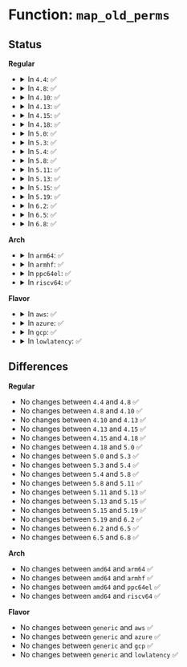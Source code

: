 # Function: <code>map_old_perms</code>

## Status
<b>Regular</b>
<ul>
<li>
<details>
<summary>In <code>4.4</code>: ✅</summary>

```c
u32 map_old_perms(u32 old);
```

**Collision:** Unique Static

**Inline:** No

**Transformation:** False

**Instances:**

```
In security/apparmor/file.c (ffffffff81387900)
Location: security/apparmor/file.c:194
Inline: False
Direct callers:
  - security/apparmor/file.c:aa_compute_fperms
  - security/apparmor/file.c:aa_compute_fperms
  - security/apparmor/file.c:aa_compute_fperms
  - security/apparmor/file.c:aa_compute_fperms
  - security/apparmor/file.c:aa_compute_fperms
  - security/apparmor/file.c:aa_compute_fperms
```
**Symbols:**

```
ffffffff81387900-ffffffff81387957: map_old_perms (STB_LOCAL)
```
</details>
</li>
<li>
<details>
<summary>In <code>4.8</code>: ✅</summary>

```c
u32 map_old_perms(u32 old);
```

**Collision:** Unique Static

**Inline:** No

**Transformation:** False

**Instances:**

```
In security/apparmor/file.c (ffffffff813c23c0)
Location: security/apparmor/file.c:192
Inline: False
Direct callers:
  - security/apparmor/file.c:aa_compute_fperms
  - security/apparmor/file.c:aa_compute_fperms
  - security/apparmor/file.c:aa_compute_fperms
  - security/apparmor/file.c:aa_compute_fperms
  - security/apparmor/file.c:aa_compute_fperms
  - security/apparmor/file.c:aa_compute_fperms
```
**Symbols:**

```
ffffffff813c23c0-ffffffff813c2417: map_old_perms (STB_LOCAL)
```
</details>
</li>
<li>
<details>
<summary>In <code>4.10</code>: ✅</summary>

```c
u32 map_old_perms(u32 old);
```

**Collision:** Unique Static

**Inline:** No

**Transformation:** False

**Instances:**

```
In security/apparmor/file.c (ffffffff813d9860)
Location: security/apparmor/file.c:192
Inline: False
Direct callers:
  - security/apparmor/file.c:aa_compute_fperms
  - security/apparmor/file.c:aa_compute_fperms
  - security/apparmor/file.c:aa_compute_fperms
  - security/apparmor/file.c:aa_compute_fperms
  - security/apparmor/file.c:aa_compute_fperms
  - security/apparmor/file.c:aa_compute_fperms
```
**Symbols:**

```
ffffffff813d9860-ffffffff813d98b7: map_old_perms (STB_LOCAL)
```
</details>
</li>
<li>
<details>
<summary>In <code>4.13</code>: ✅</summary>

```c
u32 map_old_perms(u32 old);
```

**Collision:** Unique Static

**Inline:** No

**Transformation:** False

**Instances:**

```
In security/apparmor/file.c (ffffffff813eaa20)
Location: security/apparmor/file.c:196
Inline: False
Direct callers:
  - security/apparmor/file.c:aa_compute_fperms
  - security/apparmor/file.c:aa_compute_fperms
  - security/apparmor/file.c:aa_compute_fperms
  - security/apparmor/file.c:aa_compute_fperms
  - security/apparmor/file.c:aa_compute_fperms
  - security/apparmor/file.c:aa_compute_fperms
```
**Symbols:**

```
ffffffff813eaa20-ffffffff813eaa77: map_old_perms (STB_LOCAL)
```
</details>
</li>
<li>
<details>
<summary>In <code>4.15</code>: ✅</summary>

```c
u32 map_old_perms(u32 old);
```

**Collision:** Unique Static

**Inline:** No

**Transformation:** False

**Instances:**

```
In security/apparmor/file.c (ffffffff81412350)
Location: security/apparmor/file.c:196
Inline: False
Direct callers:
  - security/apparmor/file.c:aa_compute_fperms
  - security/apparmor/file.c:aa_compute_fperms
  - security/apparmor/file.c:aa_compute_fperms
  - security/apparmor/file.c:aa_compute_fperms
  - security/apparmor/file.c:aa_compute_fperms
  - security/apparmor/file.c:aa_compute_fperms
```
**Symbols:**

```
ffffffff81412350-ffffffff814123a7: map_old_perms (STB_LOCAL)
```
</details>
</li>
<li>
<details>
<summary>In <code>4.18</code>: ✅</summary>

```c
u32 map_old_perms(u32 old);
```

**Collision:** Unique Static

**Inline:** No

**Transformation:** False

**Instances:**

```
In security/apparmor/file.c (ffffffff81444700)
Location: security/apparmor/file.c:196
Inline: False
Direct callers:
  - security/apparmor/file.c:aa_compute_fperms
  - security/apparmor/file.c:aa_compute_fperms
  - security/apparmor/file.c:aa_compute_fperms
  - security/apparmor/file.c:aa_compute_fperms
  - security/apparmor/file.c:aa_compute_fperms
  - security/apparmor/file.c:aa_compute_fperms
```
**Symbols:**

```
ffffffff81444700-ffffffff81444757: map_old_perms (STB_LOCAL)
```
</details>
</li>
<li>
<details>
<summary>In <code>5.0</code>: ✅</summary>

```c
u32 map_old_perms(u32 old);
```

**Collision:** Unique Static

**Inline:** No

**Transformation:** False

**Instances:**

```
In security/apparmor/file.c (ffffffff814615d0)
Location: security/apparmor/file.c:197
Inline: False
Direct callers:
  - security/apparmor/file.c:aa_compute_fperms
  - security/apparmor/file.c:aa_compute_fperms
  - security/apparmor/file.c:aa_compute_fperms
  - security/apparmor/file.c:aa_compute_fperms
  - security/apparmor/file.c:aa_compute_fperms
  - security/apparmor/file.c:aa_compute_fperms
```
**Symbols:**

```
ffffffff814615d0-ffffffff81461627: map_old_perms (STB_LOCAL)
```
</details>
</li>
<li>
<details>
<summary>In <code>5.3</code>: ✅</summary>

```c
u32 map_old_perms(u32 old);
```

**Collision:** Unique Static

**Inline:** No

**Transformation:** False

**Instances:**

```
In security/apparmor/file.c (ffffffff8148e8a0)
Location: security/apparmor/file.c:193
Inline: False
Direct callers:
  - security/apparmor/file.c:aa_compute_fperms
  - security/apparmor/file.c:aa_compute_fperms
  - security/apparmor/file.c:aa_compute_fperms
  - security/apparmor/file.c:aa_compute_fperms
  - security/apparmor/file.c:aa_compute_fperms
  - security/apparmor/file.c:aa_compute_fperms
```
**Symbols:**

```
ffffffff8148e8a0-ffffffff8148e8f7: map_old_perms (STB_LOCAL)
```
</details>
</li>
<li>
<details>
<summary>In <code>5.4</code>: ✅</summary>

```c
u32 map_old_perms(u32 old);
```

**Collision:** Unique Static

**Inline:** No

**Transformation:** False

**Instances:**

```
In security/apparmor/file.c (ffffffff814a8760)
Location: security/apparmor/file.c:193
Inline: False
Direct callers:
  - security/apparmor/file.c:aa_compute_fperms
  - security/apparmor/file.c:aa_compute_fperms
  - security/apparmor/file.c:aa_compute_fperms
  - security/apparmor/file.c:aa_compute_fperms
  - security/apparmor/file.c:aa_compute_fperms
  - security/apparmor/file.c:aa_compute_fperms
```
**Symbols:**

```
ffffffff814a8760-ffffffff814a87b7: map_old_perms (STB_LOCAL)
```
</details>
</li>
<li>
<details>
<summary>In <code>5.8</code>: ✅</summary>

```c
u32 map_old_perms(u32 old);
```

**Collision:** Unique Static

**Inline:** No

**Transformation:** False

**Instances:**

```
In security/apparmor/file.c (ffffffff81505d40)
Location: security/apparmor/file.c:193
Inline: False
Direct callers:
  - security/apparmor/file.c:aa_compute_fperms
  - security/apparmor/file.c:aa_compute_fperms
  - security/apparmor/file.c:aa_compute_fperms
  - security/apparmor/file.c:aa_compute_fperms
  - security/apparmor/file.c:aa_compute_fperms
  - security/apparmor/file.c:aa_compute_fperms
```
**Symbols:**

```
ffffffff81505d40-ffffffff81505d97: map_old_perms (STB_LOCAL)
```
</details>
</li>
<li>
<details>
<summary>In <code>5.11</code>: ✅</summary>

```c
u32 map_old_perms(u32 old);
```

**Collision:** Unique Static

**Inline:** No

**Transformation:** False

**Instances:**

```
In security/apparmor/file.c (ffffffff81522e90)
Location: security/apparmor/file.c:182
Inline: False
Direct callers:
  - security/apparmor/file.c:aa_compute_fperms
  - security/apparmor/file.c:aa_compute_fperms
  - security/apparmor/file.c:aa_compute_fperms
  - security/apparmor/file.c:aa_compute_fperms
  - security/apparmor/file.c:aa_compute_fperms
  - security/apparmor/file.c:aa_compute_fperms
```
**Symbols:**

```
ffffffff81522e90-ffffffff81522ee7: map_old_perms (STB_LOCAL)
```
</details>
</li>
<li>
<details>
<summary>In <code>5.13</code>: ✅</summary>

```c
u32 map_old_perms(u32 old);
```

**Collision:** Unique Static

**Inline:** No

**Transformation:** False

**Instances:**

```
In security/apparmor/file.c (ffffffff81529080)
Location: security/apparmor/file.c:184
Inline: False
Direct callers:
  - security/apparmor/file.c:aa_compute_fperms
  - security/apparmor/file.c:aa_compute_fperms
  - security/apparmor/file.c:aa_compute_fperms
  - security/apparmor/file.c:aa_compute_fperms
  - security/apparmor/file.c:aa_compute_fperms
  - security/apparmor/file.c:aa_compute_fperms
```
**Symbols:**

```
ffffffff81529080-ffffffff815290d7: map_old_perms (STB_LOCAL)
```
</details>
</li>
<li>
<details>
<summary>In <code>5.15</code>: ✅</summary>

```c
u32 map_old_perms(u32 old);
```

**Collision:** Unique Static

**Inline:** No

**Transformation:** False

**Instances:**

```
In security/apparmor/file.c (ffffffff81587420)
Location: security/apparmor/file.c:184
Inline: False
Direct callers:
  - security/apparmor/file.c:aa_compute_fperms
  - security/apparmor/file.c:aa_compute_fperms
  - security/apparmor/file.c:aa_compute_fperms
  - security/apparmor/file.c:aa_compute_fperms
  - security/apparmor/file.c:aa_compute_fperms
  - security/apparmor/file.c:aa_compute_fperms
```
**Symbols:**

```
ffffffff81587420-ffffffff81587477: map_old_perms (STB_LOCAL)
```
</details>
</li>
<li>
<details>
<summary>In <code>5.19</code>: ✅</summary>

```c
u32 map_old_perms(u32 old);
```

**Collision:** Unique Static

**Inline:** No

**Transformation:** False

**Instances:**

```
In security/apparmor/policy_compat.c (ffffffff81632110)
Location: security/apparmor/policy_compat.c:78
Inline: False
Direct callers:
  - security/apparmor/policy_compat.c:compute_fperms
  - security/apparmor/policy_compat.c:compute_fperms
  - security/apparmor/policy_compat.c:compute_fperms
  - security/apparmor/policy_compat.c:compute_fperms
  - security/apparmor/policy_compat.c:compute_fperms
  - security/apparmor/policy_compat.c:compute_fperms
```
**Symbols:**

```
ffffffff81632110-ffffffff8163216f: map_old_perms (STB_LOCAL)
```
</details>
</li>
<li>
<details>
<summary>In <code>6.2</code>: ✅</summary>

```c
u32 map_old_perms(u32 old);
```

**Collision:** Unique Static

**Inline:** No

**Transformation:** False

**Instances:**

```
In security/apparmor/policy_compat.c (ffffffff816e6ec0)
Location: security/apparmor/policy_compat.c:78
Inline: False
Direct callers:
  - security/apparmor/policy_compat.c:compute_fperms
  - security/apparmor/policy_compat.c:compute_fperms
  - security/apparmor/policy_compat.c:compute_fperms
  - security/apparmor/policy_compat.c:compute_fperms
  - security/apparmor/policy_compat.c:compute_fperms
  - security/apparmor/policy_compat.c:compute_fperms
```
**Symbols:**

```
ffffffff816e6ec0-ffffffff816e6f1f: map_old_perms (STB_LOCAL)
```
</details>
</li>
<li>
<details>
<summary>In <code>6.5</code>: ✅</summary>

```c
u32 map_old_perms(u32 old);
```

**Collision:** Unique Static

**Inline:** No

**Transformation:** False

**Instances:**

```
In security/apparmor/policy_compat.c (ffffffff81720600)
Location: security/apparmor/policy_compat.c:78
Inline: False
Direct callers:
  - security/apparmor/policy_compat.c:compute_fperms
  - security/apparmor/policy_compat.c:compute_fperms
  - security/apparmor/policy_compat.c:compute_fperms
  - security/apparmor/policy_compat.c:compute_fperms
  - security/apparmor/policy_compat.c:compute_fperms
  - security/apparmor/policy_compat.c:compute_fperms
```
**Symbols:**

```
ffffffff81720600-ffffffff8172065f: map_old_perms (STB_LOCAL)
```
</details>
</li>
<li>
<details>
<summary>In <code>6.8</code>: ✅</summary>

```c
u32 map_old_perms(u32 old);
```

**Collision:** Unique Static

**Inline:** No

**Transformation:** False

**Instances:**

```
In security/apparmor/policy_compat.c (ffffffff8175f080)
Location: security/apparmor/policy_compat.c:78
Inline: False
Direct callers:
  - security/apparmor/policy_compat.c:compute_fperms
  - security/apparmor/policy_compat.c:compute_fperms
  - security/apparmor/policy_compat.c:compute_fperms
  - security/apparmor/policy_compat.c:compute_fperms
  - security/apparmor/policy_compat.c:compute_fperms
  - security/apparmor/policy_compat.c:compute_fperms
```
**Symbols:**

```
ffffffff8175f080-ffffffff8175f0df: map_old_perms (STB_LOCAL)
```
</details>
</li>
</ul>
<b>Arch</b>
<ul>
<li>
<details>
<summary>In <code>arm64</code>: ✅</summary>

```c
u32 map_old_perms(u32 old);
```

**Collision:** Unique Static

**Inline:** No

**Transformation:** False

**Instances:**

```
In security/apparmor/file.c (ffff80001059ef60)
Location: security/apparmor/file.c:193
Inline: False
Direct callers:
  - security/apparmor/file.c:aa_compute_fperms
  - security/apparmor/file.c:aa_compute_fperms
  - security/apparmor/file.c:aa_compute_fperms
  - security/apparmor/file.c:aa_compute_fperms
  - security/apparmor/file.c:aa_compute_fperms
  - security/apparmor/file.c:aa_compute_fperms
```
**Symbols:**

```
ffff80001059ef60-ffff80001059efcc: map_old_perms (STB_LOCAL)
```
</details>
</li>
<li>
<details>
<summary>In <code>armhf</code>: ✅</summary>

```c
u32 map_old_perms(u32 old);
```

**Collision:** Unique Static

**Inline:** No

**Transformation:** False

**Instances:**

```
In security/apparmor/file.c (c074fc68)
Location: security/apparmor/file.c:193
Inline: False
Direct callers:
  - security/apparmor/file.c:aa_compute_fperms
  - security/apparmor/file.c:aa_compute_fperms
  - security/apparmor/file.c:aa_compute_fperms
  - security/apparmor/file.c:aa_compute_fperms
  - security/apparmor/file.c:aa_compute_fperms
  - security/apparmor/file.c:aa_compute_fperms
```
**Symbols:**

```
c074fc68-c074fcb4: map_old_perms (STB_LOCAL)
```
</details>
</li>
<li>
<details>
<summary>In <code>ppc64el</code>: ✅</summary>

```c
u32 map_old_perms(u32 old);
```

**Collision:** Unique Static

**Inline:** No

**Transformation:** False

**Instances:**

```
In security/apparmor/file.c (c000000000718bf0)
Location: security/apparmor/file.c:193
Inline: False
Direct callers:
  - security/apparmor/file.c:aa_compute_fperms
  - security/apparmor/file.c:aa_compute_fperms
  - security/apparmor/file.c:aa_compute_fperms
  - security/apparmor/file.c:aa_compute_fperms
  - security/apparmor/file.c:aa_compute_fperms
  - security/apparmor/file.c:aa_compute_fperms
```
**Symbols:**

```
c000000000718bf0-c000000000718c58: map_old_perms (STB_LOCAL)
```
</details>
</li>
<li>
<details>
<summary>In <code>riscv64</code>: ✅</summary>

```c
u32 map_old_perms(u32 old);
```

**Collision:** Unique Static

**Inline:** No

**Transformation:** False

**Instances:**

```
In security/apparmor/file.c (ffffffe0003ea310)
Location: security/apparmor/file.c:193
Inline: False
Direct callers:
  - security/apparmor/file.c:aa_compute_fperms
  - security/apparmor/file.c:aa_compute_fperms
  - security/apparmor/file.c:aa_compute_fperms
  - security/apparmor/file.c:aa_compute_fperms
  - security/apparmor/file.c:aa_compute_fperms
  - security/apparmor/file.c:aa_compute_fperms
```
**Symbols:**

```
ffffffe0003ea310-ffffffe0003ea36c: map_old_perms (STB_LOCAL)
```
</details>
</li>
</ul>
<b>Flavor</b>
<ul>
<li>
<details>
<summary>In <code>aws</code>: ✅</summary>

```c
u32 map_old_perms(u32 old);
```

**Collision:** Unique Static

**Inline:** No

**Transformation:** False

**Instances:**

```
In security/apparmor/file.c (ffffffff814a0d40)
Location: security/apparmor/file.c:193
Inline: False
Direct callers:
  - security/apparmor/file.c:aa_compute_fperms
  - security/apparmor/file.c:aa_compute_fperms
  - security/apparmor/file.c:aa_compute_fperms
  - security/apparmor/file.c:aa_compute_fperms
  - security/apparmor/file.c:aa_compute_fperms
  - security/apparmor/file.c:aa_compute_fperms
```
**Symbols:**

```
ffffffff814a0d40-ffffffff814a0d97: map_old_perms (STB_LOCAL)
```
</details>
</li>
<li>
<details>
<summary>In <code>azure</code>: ✅</summary>

```c
u32 map_old_perms(u32 old);
```

**Collision:** Unique Static

**Inline:** No

**Transformation:** False

**Instances:**

```
In security/apparmor/file.c (ffffffff81491760)
Location: security/apparmor/file.c:193
Inline: False
Direct callers:
  - security/apparmor/file.c:aa_compute_fperms
  - security/apparmor/file.c:aa_compute_fperms
  - security/apparmor/file.c:aa_compute_fperms
  - security/apparmor/file.c:aa_compute_fperms
  - security/apparmor/file.c:aa_compute_fperms
  - security/apparmor/file.c:aa_compute_fperms
```
**Symbols:**

```
ffffffff81491760-ffffffff814917b7: map_old_perms (STB_LOCAL)
```
</details>
</li>
<li>
<details>
<summary>In <code>gcp</code>: ✅</summary>

```c
u32 map_old_perms(u32 old);
```

**Collision:** Unique Static

**Inline:** No

**Transformation:** False

**Instances:**

```
In security/apparmor/file.c (ffffffff8149cde0)
Location: security/apparmor/file.c:193
Inline: False
Direct callers:
  - security/apparmor/file.c:aa_compute_fperms
  - security/apparmor/file.c:aa_compute_fperms
  - security/apparmor/file.c:aa_compute_fperms
  - security/apparmor/file.c:aa_compute_fperms
  - security/apparmor/file.c:aa_compute_fperms
  - security/apparmor/file.c:aa_compute_fperms
```
**Symbols:**

```
ffffffff8149cde0-ffffffff8149ce37: map_old_perms (STB_LOCAL)
```
</details>
</li>
<li>
<details>
<summary>In <code>lowlatency</code>: ✅</summary>

```c
u32 map_old_perms(u32 old);
```

**Collision:** Unique Static

**Inline:** No

**Transformation:** False

**Instances:**

```
In security/apparmor/file.c (ffffffff814b5380)
Location: security/apparmor/file.c:193
Inline: False
Direct callers:
  - security/apparmor/file.c:aa_compute_fperms
  - security/apparmor/file.c:aa_compute_fperms
  - security/apparmor/file.c:aa_compute_fperms
  - security/apparmor/file.c:aa_compute_fperms
  - security/apparmor/file.c:aa_compute_fperms
  - security/apparmor/file.c:aa_compute_fperms
```
**Symbols:**

```
ffffffff814b5380-ffffffff814b53d7: map_old_perms (STB_LOCAL)
```
</details>
</li>
</ul>

## Differences
<b>Regular</b>
<ul>
<li>
No changes between <code>4.4</code> and <code>4.8</code> ✅
</li>
<li>
No changes between <code>4.8</code> and <code>4.10</code> ✅
</li>
<li>
No changes between <code>4.10</code> and <code>4.13</code> ✅
</li>
<li>
No changes between <code>4.13</code> and <code>4.15</code> ✅
</li>
<li>
No changes between <code>4.15</code> and <code>4.18</code> ✅
</li>
<li>
No changes between <code>4.18</code> and <code>5.0</code> ✅
</li>
<li>
No changes between <code>5.0</code> and <code>5.3</code> ✅
</li>
<li>
No changes between <code>5.3</code> and <code>5.4</code> ✅
</li>
<li>
No changes between <code>5.4</code> and <code>5.8</code> ✅
</li>
<li>
No changes between <code>5.8</code> and <code>5.11</code> ✅
</li>
<li>
No changes between <code>5.11</code> and <code>5.13</code> ✅
</li>
<li>
No changes between <code>5.13</code> and <code>5.15</code> ✅
</li>
<li>
No changes between <code>5.15</code> and <code>5.19</code> ✅
</li>
<li>
No changes between <code>5.19</code> and <code>6.2</code> ✅
</li>
<li>
No changes between <code>6.2</code> and <code>6.5</code> ✅
</li>
<li>
No changes between <code>6.5</code> and <code>6.8</code> ✅
</li>
</ul>
<b>Arch</b>
<ul>
<li>
No changes between <code>amd64</code> and <code>arm64</code> ✅
</li>
<li>
No changes between <code>amd64</code> and <code>armhf</code> ✅
</li>
<li>
No changes between <code>amd64</code> and <code>ppc64el</code> ✅
</li>
<li>
No changes between <code>amd64</code> and <code>riscv64</code> ✅
</li>
</ul>
<b>Flavor</b>
<ul>
<li>
No changes between <code>generic</code> and <code>aws</code> ✅
</li>
<li>
No changes between <code>generic</code> and <code>azure</code> ✅
</li>
<li>
No changes between <code>generic</code> and <code>gcp</code> ✅
</li>
<li>
No changes between <code>generic</code> and <code>lowlatency</code> ✅
</li>
</ul>
